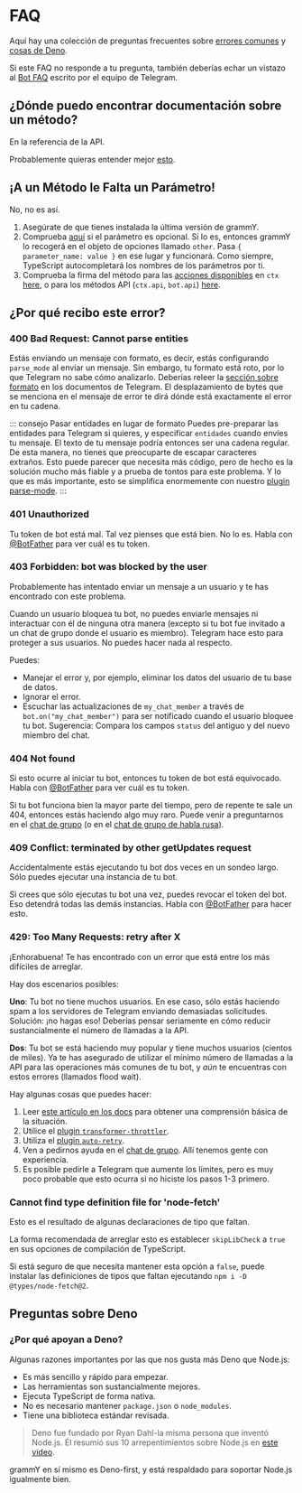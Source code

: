 # FAQ

Aquí hay una colección de preguntas frecuentes sobre [errores comunes](#¿por-que-recibo-este-error) y [cosas de Deno](#preguntas-sobre-deno).

Si este FAQ no responde a tu pregunta, también deberías echar un vistazo al [Bot FAQ](https://core.telegram.org/bots/faq) escrito por el equipo de Telegram.

## ¿Dónde puedo encontrar documentación sobre un método?

En la referencia de la API.

Probablemente quieras entender mejor [esto](../guide).

## ¡A un Método le Falta un Parámetro!

No, no es así.

1. Asegúrate de que tienes instalada la última versión de grammY.
2. Comprueba [aquí](https://core.telegram.org/bots/api) si el parámetro es opcional.
   Si lo es, entonces grammY lo recogerá en el objeto de opciones llamado `other`.
   Pasa `{ parameter_name: value }` en ese lugar y funcionará.
   Como siempre, TypeScript autocompletará los nombres de los parámetros por ti.
3. Comprueba la firma del método para las [acciones disponibles](../guide/context.html#acciones-disponibles) en `ctx` [here](https://deno.land/x/grammy/mod.ts?s=Context#Methods), o para los métodos API (`ctx.api`, `bot.api`) [here](https://deno.land/x/grammy@/mod.ts?s=Api#Methods).

## ¿Por qué recibo este error?

### 400 Bad Request: Cannot parse entities

Estás enviando un mensaje con formato, es decir, estás configurando `parse_mode` al enviar un mensaje.
Sin embargo, tu formato está roto, por lo que Telegram no sabe cómo analizarlo.
Deberías releer la [sección sobre formato](https://core.telegram.org/bots/api#formatting-options) en los documentos de Telegram.
El desplazamiento de bytes que se menciona en el mensaje de error te dirá dónde está exactamente el error en tu cadena.

::: consejo Pasar entidades en lugar de formato
Puedes pre-preparar las entidades para Telegram si quieres, y especificar `entidades` cuando envíes tu mensaje.
El texto de tu mensaje podría entonces ser una cadena regular.
De esta manera, no tienes que preocuparte de escapar caracteres extraños.
Esto puede parecer que necesita más código, pero de hecho es la solución mucho más fiable y a prueba de tontos para este problema.
Y lo que es más importante, esto se simplifica enormemente con nuestro [plugin parse-mode](../plugins/parse-mode.md).
:::

### 401 Unauthorized

Tu token de bot está mal.
Tal vez pienses que está bien.
No lo es.
Habla con [@BotFather](https://t.me/BotFather) para ver cuál es tu token.

### 403 Forbidden: bot was blocked by the user

Probablemente has intentado enviar un mensaje a un usuario y te has encontrado con este problema.

Cuando un usuario bloquea tu bot, no puedes enviarle mensajes ni interactuar con él de ninguna otra manera (excepto si tu bot fue invitado a un chat de grupo donde el usuario es miembro).
Telegram hace esto para proteger a sus usuarios.
No puedes hacer nada al respecto.

Puedes:

- Manejar el error y, por ejemplo, eliminar los datos del usuario de tu base de datos.
- Ignorar el error.
- Escuchar las actualizaciones de `my_chat_member` a través de `bot.on("my_chat_member")` para ser notificado cuando el usuario bloquee tu bot.
  Sugerencia: Compara los campos `status` del antiguo y del nuevo miembro del chat.

### 404 Not found

Si esto ocurre al iniciar tu bot, entonces tu token de bot está equivocado.
Habla con [@BotFather](https://t.me/BotFather) para ver cuál es tu token.

Si tu bot funciona bien la mayor parte del tiempo, pero de repente te sale un 404, entonces estás haciendo algo muy raro.
Puede venir a preguntarnos en el [chat de grupo](https://t.me/grammyjs) (o en el [chat de grupo de habla rusa](https://t.me/grammyjs_ru)).

### 409 Conflict: terminated by other getUpdates request

Accidentalmente estás ejecutando tu bot dos veces en un sondeo largo.
Sólo puedes ejecutar una instancia de tu bot.

Si crees que sólo ejecutas tu bot una vez, puedes revocar el token del bot.
Eso detendrá todas las demás instancias.
Habla con [@BotFather](https://t.me/BotFather) para hacer esto.

### 429: Too Many Requests: retry after X

¡Enhorabuena!
Te has encontrado con un error que está entre los más difíciles de arreglar.

Hay dos escenarios posibles:

**Uno**: Tu bot no tiene muchos usuarios.
En ese caso, sólo estás haciendo spam a los servidores de Telegram enviando demasiadas solicitudes.
Solución: ¡no hagas eso!
Deberías pensar seriamente en cómo reducir sustancialmente el número de llamadas a la API.

**Dos**: Tu bot se está haciendo muy popular y tiene muchos usuarios (cientos de miles).
Ya te has asegurado de utilizar el mínimo número de llamadas a la API para las operaciones más comunes de tu bot, y _aún_ te encuentras con estos errores (llamados flood wait).

Hay algunas cosas que puedes hacer:

1. Leer [este artículo en los docs](../advanced/flood.md) para obtener una comprensión básica de la situación.
2. Utilice el [plugin `transformer-throttler`](../plugins/transformer-throttler.md).
3. Utiliza el [plugin `auto-retry`](../plugins/auto-retry.md).
4. Ven a pedirnos ayuda en el [chat de grupo](https://t.me/grammyjs).
   Allí tenemos gente con experiencia.
5. Es posible pedirle a Telegram que aumente los límites, pero es muy poco probable que esto ocurra si no hiciste los pasos 1-3 primero.

### Cannot find type definition file for 'node-fetch'

Esto es el resultado de algunas declaraciones de tipo que faltan.

La forma recomendada de arreglar esto es establecer `skipLibCheck` a `true` en sus opciones de compilación de TypeScript.

Si está seguro de que necesita mantener esta opción a `false`, puede instalar las definiciones de tipos que faltan ejecutando `npm i -D @types/node-fetch@2`.

## Preguntas sobre Deno

### ¿Por qué apoyan a Deno?

Algunas razones importantes por las que nos gusta más Deno que Node.js:

- Es más sencillo y rápido para empezar.
- Las herramientas son sustancialmente mejores.
- Ejecuta TypeScript de forma nativa.
- No es necesario mantener `package.json` o `node_modules`.
- Tiene una biblioteca estándar revisada.

> Deno fue fundado por Ryan Dahl-la misma persona que inventó Node.js.
> Él resumió sus 10 arrepentimientos sobre Node.js en [este video](https://youtu.be/M3BM9TB-8yA).

grammY en sí mismo es Deno-first, y está respaldado para soportar Node.js igualmente bien.
